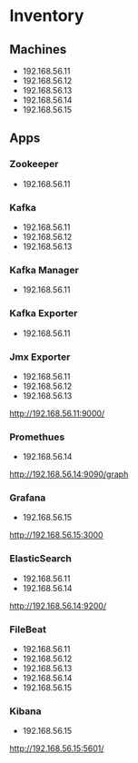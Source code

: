 # Inventory

## Machines

* 192.168.56.11
* 192.168.56.12
* 192.168.56.13
* 192.168.56.14
* 192.168.56.15

## Apps

### Zookeeper

* 192.168.56.11

### Kafka

* 192.168.56.11
* 192.168.56.12
* 192.168.56.13

### Kafka Manager

* 192.168.56.11

### Kafka Exporter

* 192.168.56.11

### Jmx Exporter

* 192.168.56.11
* 192.168.56.12
* 192.168.56.13

http://192.168.56.11:9000/

### Promethues

* 192.168.56.14

http://192.168.56.14:9090/graph

### Grafana

* 192.168.56.15

http://192.168.56.15:3000

### ElasticSearch

* 192.168.56.11
* 192.168.56.14

http://192.168.56.14:9200/

### FileBeat

* 192.168.56.11
* 192.168.56.12
* 192.168.56.13
* 192.168.56.14
* 192.168.56.15

### Kibana

* 192.168.56.15

http://192.168.56.15:5601/